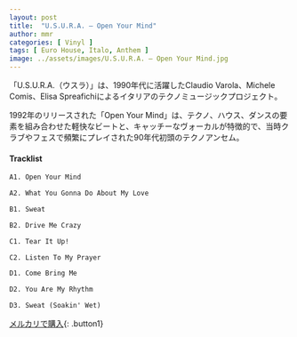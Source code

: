 ```yaml
---
layout: post
title:  "U.S.U.R.A. – Open Your Mind"
author: mmr
categories: [ Vinyl ]
tags: [ Euro House, Italo, Anthem ]
image: ../assets/images/U.S.U.R.A. – Open Your Mind.jpg
---
```


「U.S.U.R.A.（ウスラ）」は、1990年代に活躍したClaudio Varola、Michele Comis、Elisa Spreafichiによるイタリアのテクノミュージックプロジェクト。

1992年のリリースされた「Open Your Mind」は、テクノ、ハウス、ダンスの要素を組み合わせた軽快なビートと、キャッチーなヴォーカルが特徴的で、当時クラブやフェスで頻繁にプレイされた90年代初頭のテクノアンセム。

#### Tracklist
```md
A1. Open Your Mind

A2. What You Gonna Do About My Love

B1. Sweat

B2. Drive Me Crazy

C1. Tear It Up!

C2. Listen To My Prayer

D1. Come Bring Me

D2. You Are My Rhythm

D3. Sweat (Soakin' Wet)
```

[メルカリで購入](https://jp.mercari.com/item/m14918142006?afid=6142608987){: .button1}

